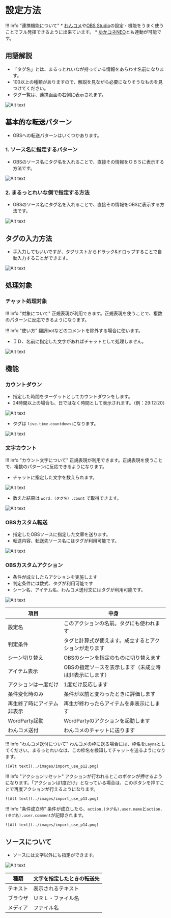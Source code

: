 # 設定方法

!!! Info "連携機能について"
    * [わんコメ](https://onecomme.com/)や[OBS Studio](https://obsproject.com/)の設定・機能をうまく使うことでフル発揮できるように出来ています。
    * [ゆかコネNEO](https://nmori.github.io/yncneo-Docs/)とも連動が可能です。

## 用語解説

* 「タグ名」とは、まるっとれいなが持っている情報をあらわす名前になります。
* 100以上の種類がありますので、解説を見ながら必要になりそうなものを見つけてください。
* タグ一覧は、連携画面の右側に表示されます。

![Alt text](../images/import_use_p04.png)

## 基本的な転送パターン

* OBSへの転送パターンはいくつかあります。

### 1. ソース名に指定するパターン

* OBSのソース名にタグ名を入れることで、直接その情報をＯＢＳに表示する方法です。

![Alt text](../images/import_use_p03.png)

### 2. まるっとれいな側で指定する方法

* OBSのソース名にタグ名を入れることで、直接その情報をOBSに表示する方法です。

![Alt text](../images/import_use_p05.png)

## タグの入力方法

* 手入力してもいいですが、タグリストからドラック&ドロップすることで自動入力することができます。

![Alt text](../images/import_use_p16.png)

## 処理対象

### チャット処理対象

!!! Info "対象について"
    正規表現が利用できます。正規表現を使うことで、複数のパターンに反応できるようになります。

!!! Info "使い方"
    翻訳botなどのコメントを除外する場合に使います。

* ＩＤ、名前に指定した文字があればチャットとして処理しません。

![Alt text](../images/import_use_p09.png)

## 機能

### カウントダウン

* 指定した時間をターゲットとしてカウントダウンをします。
* 24時間以上の場合も、日ではなく時間として表示されます。（例：29:12:20）

![Alt text](../images/import_use_p02.png)

* タグは `live.time.countdown` になります。

![Alt text](../images/import_use_p06.png)

### 文字カウント

!!! Info "カウント文字について"
    正規表現が利用できます。正規表現を使うことで、複数のパターンに反応できるようになります。

* チャットに指定した文字を数えられます。

![Alt text](../images/import_use_p07.png)

* 数えた結果は `word.（タグ名）.count` で取得できます。

![Alt text](../images/import_use_p08.png)

### OBSカスタム転送

* 指定したOBSソースに指定した文章を送ります。
* 転送内容、転送先ソース名にはタグが利用可能です。

![Alt text](../images/import_use_p10.png)

### OBSカスタムアクション

* 条件が成立したらアクションを実施します
* 判定条件には数式、タグが利用可能です
* シーン名、アイテム名、わんコメ送付文にはタグが利用可能です。

![Alt text](../images/import_use_p11.png)

|項目|中身|
|---|-----|
|設定名|このアクションの名前。タグにも使われます|
|判定条件|タグと計算式が使えます。成立するとアクションが走ります|
|シーン切り替え|OBSのシーンを指定のものに切り替えます|
|アイテム表示|OBSの指定ソースを表示します（未成立時は非表示にします）|
|アクションは一度だけ|1度だけ反応します|
|条件変化時のみ|条件が以前と変わったときに評価します|
|再生終了時にアイテム非表示|再生が終わったらアイテムを非表示にします|
|WordParty起動|WordPartyのアクションを起動します|
|わんコメ送付|わんコメのチャットに送ります|

!!! Info "わんコメ送付について"
    わんコメの枠に送る場合には、枠名を`Layna`としてください。まるっとれいなは、この枠名を検知してチャットを送るようになります。

    ![Alt text](../images/import_use_p12.png)

!!! Info "アクションリセット"
    アクションが行われるとこのボタンが押せるようになります。「アクションは1度だけ」となっている場合は、このボタンを押すことで再度アクションが行えるようになります。

    ![Alt text](../images/import_use_p13.png)

!!! Info "条件成立時"
    条件が成立したら、`action.(タグ名).user.name`と`action.(タグ名).user.comment`が記録されます。

    ![Alt text](../images/import_use_p14.png)

## ソースについて

* ソースには文字以外にも指定ができます。

![Alt text](../images/import_use_p15.png)

|種類|文字を指定したときの転送先|
|---|-----|
|テキスト|表示されるテキスト|
|ブラウザ|ＵＲＬ・ファイル名|
|メディア|ファイル名|
